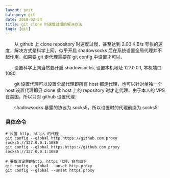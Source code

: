 ```yaml
---
layout: post
category: git
date: 2018-02-24
title: git clone 时速度过慢的解决办法
tags: [git]
---
```


　　从 github 上 clone repository 时速度过慢，甚至达到 2.00 KiB/s 夸张的速度，解决方式是科学上网，似乎开启 shadowsocks 后在系统设置全局代理并不起作用，如果要 git 走代理需要在 git config 中设置才可以．

　　设置科学上网当然要开启 shadowsocks, 设置本机地址 127.0.0.1, 本机端口 1080.

　　git 设置代理可以设置全局代理即所有 host 都走代理，也可以针对单独一个 host 设置代理即只 clone 此 host 上的 repository 时才走代理．由于本人的 VPS 在美国，所以只对 github 设置代理．

　　shadowsocks 暴露的协议为 socks5，所以设置时的代理前缀为 socks5.

### 具体命令

```shell
# 设置 http, https 的代理
git config --global http.https://github.com.proxy socks5://127.0.0.1:1080
git config --global https.https://github.com.proxy socks5://127.0.0.1:1080

# 要取消设置的http, https 代理，命令如下
git config --global --unset http.proxy
git config --global --unset https.proxy
```

<!--
> 　　年确实是一种极其凶猛的动物，它无情的碾压了无数人的正常生活，甚至一度改变了人们的态度．它燃烧了热情与颓废，虚假与糜烂，散发的迷醉的气息让人恍如天堂而熏熏．接着它悄无声息地溜走了，人们主要是成人们逐渐从梦中清醒过来，如同冰雪消融后的原野．它走时仿佛在说，我还会回来的．
-->